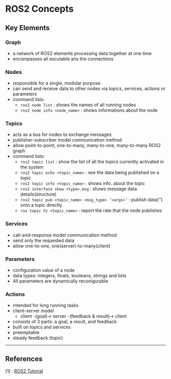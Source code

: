 # ROS2 Concepts

## Key Elements

### Graph

* a network of ROS2 elements processing data together at one time
* encompasses all excutable ans the connections

### Nodes

* responsible for a single, modular purpose
* can send and receive data to other nodes via topics, services, actions or parameters
* command lists:
  * `ros2 node list` : shows the names of all running nodes
  * `ros2 node info <node_name>` : shows informations about the node 

### Topics

* acts as a bus for nodes to exchange messages
* publisher-subscriber model communication method
* allow point-to-point, one-to-many, many-to-one, many-to-many ROS2 graph
* command lists:
  * `ros2 topic list` : show the list of all the topics currently activated in the system
  * `ros2 topic echo <topic_name>` : see the data being published on a topic
  * `ros2 topic info <topic_name>` : shows info. about the topic
  * `ros2 interface show <type>.msg` : shows message data details(structure)
  * `ros2 topic pub <topic_name> <msg_type> ‘<args>’` : publish data(‘<args>’) onto a topic directly 
  * `ros topic hz <topic_name>` : report the rate that the node publishes

### Services

* call-and-response model communication method
* send only the requested data
* allow one-to-one, one(server)-to-many(client)

### Parameters

* configuration value of a node
* data types: integers, floats, booleans, strings and lists
* All parameters are dynamically reconigurable

### Actions

* intended for long running tasks
* client-server model
  * client -(goal)-> server -(feedback & result)-> client
* consists of 3 parts: a goal, a result, and feedback
* built on topics and services
* preemptable
* steady feedback (topic)

---

## References

[1] : [ROS2 Tutorial](https://index.ros.org/doc/ros2/Tutorials)   